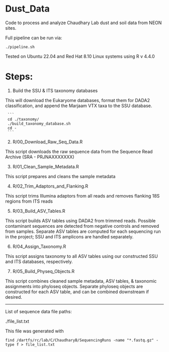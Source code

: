 # Dust_Data

Code to process and analyze Chaudhary Lab dust and soil data from NEON sites.


Full pipeline can be run via:

```./pipeline.sh```


Tested on Ubuntu 22.04 and Red Hat 8.10 Linux systems using R v 4.4.0


# Steps:

  1. Build the SSU & ITS taxonomy databases

  This will download the Eukaryome databases, format them for DADA2 classification, and append the Marjaam VTX taxa to the SSU database.
  
     ```
     cd ./taxonomy/
     ./build_taxonomy_database.sh
     cd -
     ```
  2.  R/00_Download_Raw_Seq_Data.R
  
  This script downloads the raw sequence data from the Sequence Read Archive (SRA - PRJNAXXXXXXX)

  3. R/01_Clean_Sample_Metadata.R

  This script prepares and cleans the sample metadata

  4. R/02_Trim_Adaptors_and_Flanking.R

  This script trims Illumina adaptors from all reads and removes flanking 18S regions from ITS reads

  5. R/03_Build_ASV_Tables.R

  This script builds ASV tables using DADA2 from trimmed reads. Possible contaminant sequences are detected from negative controls and removed from samples.
  Separate ASV tables are computed for each sequencing run in the project; SSU and ITS amplicons are handled separately.

  6. R/04_Assign_Taxonomy.R

  This script assigns taxonomy to all ASV tables using our constructed SSU and ITS databases, respectively.

  7. R/05_Build_Physeq_Objects.R

  This script combines cleaned sample metadata, ASV tables, & taxonomic assignments into phyloseq objects. Separate phyloseq objects are constructed for each ASV table, and can be combined downstream if desired.
  


___



List of sequence data file paths:

./file_list.txt

This file was generated with

```find /dartfs/rc/lab/C/ChaudharyB/SequencingRuns -name "*.fastq.gz" -type f > file_list.txt```
